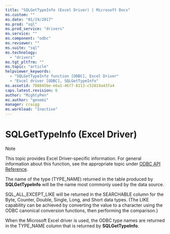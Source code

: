 ```yaml
---
title: "SQLGetTypeInfo (Excel Driver) | Microsoft Docs"
ms.custom: ""
ms.date: "01/19/2017"
ms.prod: "sql"
ms.prod_service: "drivers"
ms.service: ""
ms.component: "odbc"
ms.reviewer: ""
ms.suite: "sql"
ms.technology: 
  - "drivers"
ms.tgt_pltfrm: ""
ms.topic: "article"
helpviewer_keywords: 
  - "SQLGetTypeInfo function [ODBC], Excel Driver"
  - "Excel driver [ODBC], SQLGetTypeInfo"
ms.assetid: 708845be-e6a1-4677-8113-c52819a43fa4
caps.latest.revision: 6
author: "MightyPen"
ms.author: "genemi"
manager: craigg
ms.workload: "Inactive"
---
```

# SQLGetTypeInfo (Excel Driver)
> [!NOTE]  
>  This topic provides Excel Driver-specific information. For general information about this function, see the appropriate topic under [ODBC API Reference](../../odbc/reference/syntax/odbc-api-reference.md).  
  
 The name of the type (TYPE_NAME) returned in the table produced by **SQLGetTypeInfo** will be the name most commonly used by the data source.  
  
 SQL_ALL_EXCEPT_LIKE will be returned in the SEARCHABLE column for the Byte, Counter, Double, Single, Long, and Short data types. (The LIKE capability can be achieved by converting the value to a character using the ODBC canonical conversion functions, then performing the comparison.)  
  
 When the Microsoft Excel driver is used, the ODBC type names are returned in the TYPE_NAME column that is returned by **SQLGetTypeInfo**.
